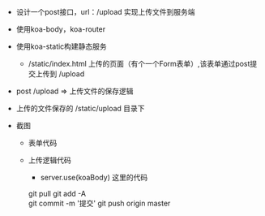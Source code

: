 - 设计一个post接口，url：/upload 实现上传文件到服务端
- 使用koa-body，koa-router
- 使用koa-static构建静态服务
    - /static/index.html 上传的页面（有个一个Form表单）,该表单通过post提交上传到 /upload
- post /upload => 上传文件的保存逻辑
- 上传的文件保存的 /static/upload 目录下

- 截图
    - 表单代码
    - 上传逻辑代码
        - server.use(koaBody) 这里的代码

        git pull 
        git add -A  
        git commit -m '提交' 
        git push origin master